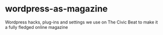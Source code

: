 wordpress-as-magazine
=====================

Wordpress hacks, plug-ins and settings we use on The Civic Beat to make it a fully fledged online magazine
